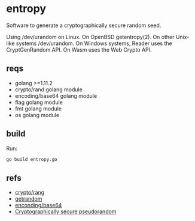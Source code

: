 # entropy

Software to generate a cryptographically secure random seed.

Using /dev/urandom on Linux. On OpenBSD getentropy(2). On other Unix-like systems /dev/urandom. On Windows systems, Reader uses the CryptGenRandom API. On Wasm uses the Web Crypto API.

## reqs

- golang >=1.11.2
- crypto/rand golang module
- encoding/base64 golang module
- flag golang module
- fmt golang module
- os golang module

## build

Run:

```bash
go build entropy.go
```

## refs

- [crypto/rang](https://golang.org/pkg/crypto/rand/)
- [getrandom](http://man7.org/linux/man-pages/man2/getrandom.2.html)
- [enconding/base64](https://golang.org/pkg/encoding/base64)
- [Cryptographically secure pseudorandom](https://en.wikipedia.org/wiki/Cryptographically_secure_pseudorandom_number_generator)
